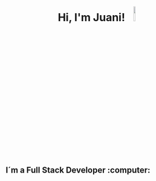 <h1 align="center">Hi, I'm Juani!<img width="10%" src="https://i.pinimg.com/originals/b9/37/12/b9371273ae94a946e92074d1b9696680.gif"></h1>

<h2 align="start">
I´m a Full Stack Developer :computer: 
</h2>
